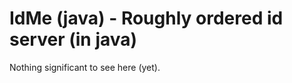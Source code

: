 IdMe (java) - Roughly ordered id server (in java)
=================================================

Nothing significant to see here (yet).
